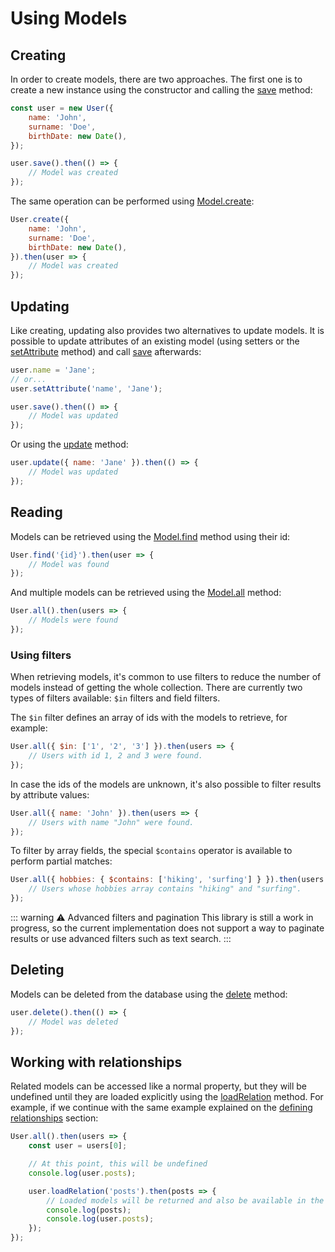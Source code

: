 # Using Models

## Creating

In order to create models, there are two approaches. The first one is to create a new instance using the constructor and calling the [save](/api/classes/models.model.html#save) method:

```javascript
const user = new User({
    name: 'John',
    surname: 'Doe',
    birthDate: new Date(),
});

user.save().then(() => {
    // Model was created
});
```

The same operation can be performed using [Model.create](/api/classes/models.model.html#create):

```javascript
User.create({
    name: 'John',
    surname: 'Doe',
    birthDate: new Date(),
}).then(user => {
    // Model was created
});
```

## Updating

Like creating, updating also provides two alternatives to update models. It is possible to update attributes of an existing model (using setters or the [setAttribute](/api/classes/models.model.html#setattribute) method) and call [save](/api/classes/models.model.html#save) afterwards:

```javascript
user.name = 'Jane';
// or...
user.setAttribute('name', 'Jane');

user.save().then(() => {
    // Model was updated
});
```

Or using the [update](/api/classes/models.model.html#update) method:

```javascript
user.update({ name: 'Jane' }).then(() => {
    // Model was updated
});
```

## Reading

Models can be retrieved using the [Model.find](/api/classes/models.model.html#find) method using their id:

```javascript
User.find('{id}').then(user => {
    // Model was found
});
```

And multiple models can be retrieved using the [Model.all](/api/classes/models.model.html#all) method:

```javascript
User.all().then(users => {
    // Models were found
});
```

### Using filters

When retrieving models, it's common to use filters to reduce the number of models instead of getting the whole collection. There are currently two types of filters available: `$in` filters and field filters.

The `$in` filter defines an array of ids with the models to retrieve, for example:

```javascript
User.all({ $in: ['1', '2', '3'] }).then(users => {
    // Users with id 1, 2 and 3 were found.
});
```

In case the ids of the models are unknown, it's also possible to filter results by attribute values:

```javascript
User.all({ name: 'John' }).then(users => {
    // Users with name "John" were found.
});
```

To filter by array fields, the special `$contains` operator is available to perform partial matches:

```javascript
User.all({ hobbies: { $contains: ['hiking', 'surfing'] } }).then(users => {
    // Users whose hobbies array contains "hiking" and "surfing".
});
```

::: warning ⚠️ Advanced filters and pagination
This library is still a work in progress, so the current implementation does not support a way to paginate results or use advanced filters such as text search.
:::

## Deleting

Models can be deleted from the database using the [delete](/api/classes/models.model.html#delete) method:

```javascript
user.delete().then(() => {
    // Model was deleted
});
```

## Working with relationships

Related models can be accessed like a normal property, but they will be undefined until they are loaded explicitly using the [loadRelation](/api/classes/models.model.html#loadrelation) method. For example, if we continue with the same example explained on the [defining relationships](/guide/defining-models.html#relationships) section:

```javascript
User.all().then(users => {
    const user = users[0];

    // At this point, this will be undefined
    console.log(user.posts);

    user.loadRelation('posts').then(posts => {
        // Loaded models will be returned and also be available in the model
        console.log(posts);
        console.log(user.posts);
    });
});
```
